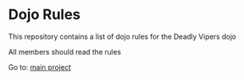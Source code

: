 Dojo Rules
==========

This repository contains a list of dojo rules for the Deadly Vipers dojo

All members should read the rules

Go to: [main project](https://github.com/deadlyvipers) 

